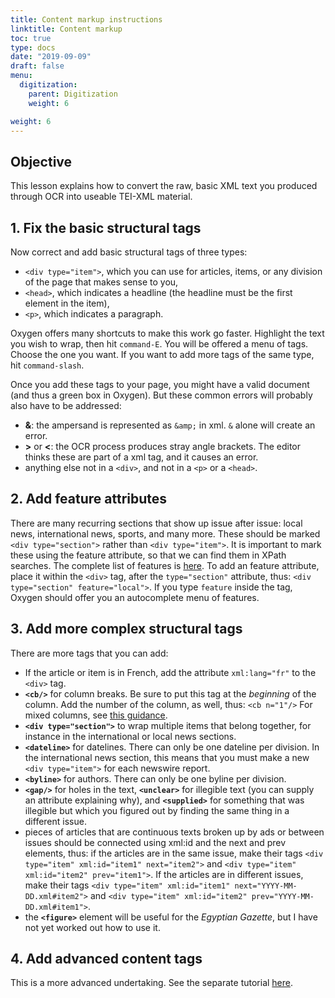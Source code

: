 ```yaml
---
title: Content markup instructions
linktitle: Content markup
toc: true
type: docs
date: "2019-09-09"
draft: false
menu:
  digitization:
    parent: Digitization
    weight: 6

weight: 6
---
```


## Objective
This lesson explains how to convert the raw, basic XML text you produced through OCR into useable TEI-XML material.

## 1. Fix the basic structural tags
 Now correct and add basic structural tags of three types:

-  `<div type="item">`, which you can use for articles, items, or any division of the page that makes sense to you,
- `<head>`, which indicates a headline (the headline must be the first element in the item),
- `<p>`, which indicates a paragraph.

Oxygen offers many shortcuts to make this work go faster. Highlight the text you wish to wrap, then hit `command-E`. You will be offered a menu of tags. Choose the one you want. If you want to add more tags of the same type, hit `command-slash`.

Once you add these tags to your page, you might have a valid document (and thus a green box in Oxygen). But these common errors will probably also have to be addressed:

- **&**: the ampersand is represented as `&amp;` in xml. `&` alone will create an error.
- **>** or **<**: the OCR process produces stray angle brackets. The editor thinks these are part of a xml tag, and it causes an error.
- anything else not in a `<div>`, and not in a `<p>` or a `<head>`.

## 2. Add feature attributes
There are many recurring sections that show up issue after issue: local news, international news, sports, and many more. These should be marked `<div type="section">` rather than `<div type="item">`. It is important to mark these using the feature attribute, so that we can find them in XPath searches. The complete list of features is [here](/contents/features/). To add an feature attribute, place it within the `<div>` tag, after the `type="section"` attribute, thus: `<div type="section" feature="local">`. If you type `feature` inside the tag, Oxygen should offer you an autocomplete menu of features.

## 3. Add more complex structural tags
There are more tags that you can add:

- If the article or item is in French, add the attribute `xml:lang="fr"` to the `<div>` tag.
- **`<cb/>`** for column breaks. Be sure to put this tag at the *beginning* of the column. Add the number of the column, as well, thus: `<cb n="1"/>` For mixed columns, see [this guidance](http://dcs.library.virginia.edu/digital-stewardship-services/tei-encoding-guidelines/#cb).
- **`<div type="section">`** to wrap multiple items that belong together, for instance in the international or local news sections.
- **`<dateline>`** for datelines. There can only be one dateline per division. In the international news section, this means that you must make a new `<div type="item">` for each newswire report.
- **`<byline>`** for authors. There can only be one byline per division.
- **`<gap/>`** for holes in the text, **`<unclear>`** for illegible text (you can supply an attribute explaining why), and **`<supplied>`** for something that was illegible but which you figured out by finding the same thing in a different issue.
- pieces of articles that are continuous texts broken up by ads or between issues should be connected using xml:id and the next and prev elements, thus: if the articles are in the same issue, make their tags `<div type="item" xml:id="item1" next="item2">` and `<div type="item" xml:id="item2" prev="item1">`. If the articles are in different issues, make their tags `<div type="item" xml:id="item1" next="YYYY-MM-DD.xml#item2">` and `<div type="item" xml:id="item2" prev="YYYY-MM-DD.xml#item1">`.
- the **`<figure>`** element will be useful for the *Egyptian Gazette*, but I have not yet worked out how to use it.

## 4. Add advanced content tags
This is a more advanced undertaking. See the separate tutorial [here](/how-to/digitization/tagging-people-and-places-instructions/).